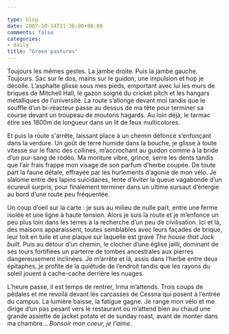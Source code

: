 ```yaml
---

type: blog
date: 2007-10-14T21:36:00+00:00
comments: false
categories: 
- daily
title: "Green pastures"
---
```


 Toujours les mêmes gestes. La jambe droite. Puis la jambe gauche. Toujours. Sac sur le dos, mains sur le guidon, une impulsion et hop je décolle. L’asphalte glisse sous mes pieds, emportant avec lui les murs de briques de Mitchell Hall, le gazon soigné du cricket pitch et les hangars métalliques de l’université. La route s’allonge devant moi tandis que le souffle d’un bi-réacteur passe au dessus de ma tête pour terminer sa course devant un troupeau de moutons hagards. Au loin déjà, le tarmac étire ses 1800m de longueur dans un lit de feux multicolores.

 Et puis la route s'arrête, laissant place à un chemin défoncé s’enfonçant dans la verdure. Un goût de terre humide dans la bouche, je glisse à toute vitesse sur le flanc des collines, m’accrochant au guidon comme à la bride d’un pur-sang de rodéo. Ma monture vibre, grince, serre les dents tandis que l’air frais frappe mon visage de son parfum d’herbe coupée. De toute part la faune détale, effrayée par les hurlements d’agonie de mon vélo. Je slalome entre des lapins suicidaires, tente d’éviter la queue vagabonde d’un écureuil surpris, pour finalement terminer dans un ultime sursaut d’énergie au bord d’une route peu fréquentée.
 
 Un coup d’oeil sur la carte : je suis au milieu de nulle part, entre une ferme isolée et une ligne à haute tension. Alors je suis la route et je m’enfonce un peu plus loin dans les terres à la recherche d’un peu de civilisation. Ici et là, des maisons apparaissent, toutes semblables avec leurs façades de brique, leur toit en tuile et une plaque sur laquelle est gravé *The house that Jack built*. Puis au détour d’un chemin, le clocher d’une église jailli, dominant de ses tours fortifiées un parterre de tombes ancestrales aux pierres dangereusement inclinées. Je m’arrête et là, assis dans l’herbe entre deux épitaphes, je profite de la quiétude de l’endroit tandis que les rayons du soleil jouent à cache-cache derrière les nuages.

 L’heure passe, il est temps de rentrer, Irma m’attends. Trois coups de pédales et me revoilà devant les carcasses de Cessna qui posent à l’entrée du campus. La lumière baisse, la fatigue gagne. Je range mon vélo et me dirige d’un pas pesant vers le restaurant où m’attend bien au chaud une grande assiette de jacket potato et de sunday roast, avant de monter dans ma chambre... *Bonsoir mon coeur, je t’aime.*
